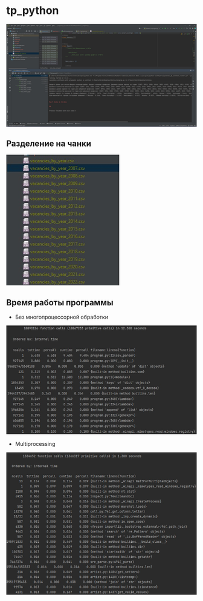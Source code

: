 # tp_python
![image](https://github.com/Nthokar/tp_python/blob/master/screenshots/unittests.jpg)

## Разделение на чанки

![image]( https://github.com/Nthokar/tp_python/blob/master/screenshots/chunkFiles.jpg)

## Время работы программы
  - Без многопроцессорной обработки
  
  ![image]( https://github.com/Nthokar/tp_python/blob/master/screenshots/oldVersion.jpg)
  
  - Multiprocessing
  
  ![image]( https://github.com/Nthokar/tp_python/blob/master/screenshots/multiProcessing.jpg)
